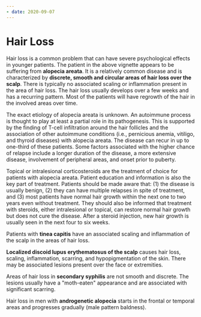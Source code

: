 ```yaml
---
- date: 2020-09-07
---
```


# Hair Loss

<!--  hair loss types -->

Hair loss is a common problem that can have severe psychological effects in younger patients.  The patient in the above vignette appears to be suffering from **alopecia areata**.  It is a relatively common disease and is characterized by **discrete, smooth and circular areas of hair loss over the scalp**.  There is typically no associated scaling or inflammation present in the area of hair loss.  The hair loss usually develops over a few weeks and has a recurring pattern.  Most of the patients will have regrowth of the hair in the involved areas over time.

The exact etiology of alopecia areata is unknown.  An autoimmune process is thought to play at least a partial role in its pathogenesis.  This is supported by the finding of T-cell infiltration around the hair follicles and the association of other autoimmune conditions (i.e., pernicious anemia, vitiligo, and thyroid diseases) with alopecia areata.  The disease can recur in up to one-third of these patients.  Some factors associated with the higher chance of relapse include a longer duration of the disease, a more extensive disease, involvement of peripheral areas, and onset prior to puberty.

Topical or intralesional corticosteroids are the treatment of choice for patients with alopecia areata.  Patient education and information is also the key part of treatment.  Patients should be made aware that: (1) the disease is usually benign, (2) they can have multiple relapses in spite of treatment, and (3) most patients have normal hair growth within the next one to two years even without treatment.  They should also be informed that treatment with steroids, either intralesional or topical, can restore normal hair growth but does not cure the disease.  After a steroid injection, new hair growth is usually seen in the next four to six weeks.

Patients with **tinea capitis** have an associated scaling and inflammation of the scalp in the areas of hair loss.

**Localized discoid lupus erythematosus of the scalp** causes hair loss, scaling, inflammation, scarring, and hypopigmentation of the skin.  There may be associated lesions present over the face or extremities.

Areas of hair loss in **secondary syphilis** are not smooth and discrete.  The lesions usually have a "moth-eaten" appearance and are associated with significant scarring.

Hair loss in men with **androgenetic alopecia** starts in the frontal or temporal areas and progresses gradually (male pattern baldness).
